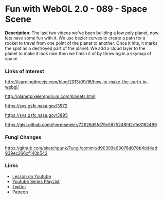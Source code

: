 # Fun with WebGL 2.0 - 089 - Space Scene 
**Description**:
The last two videos we've been building a low poly planet, now lets have some fun with it. We use bezier curves to create a path for a rocket to travel from one point of the planet to another. Once it hits, it marks the spot as a destroyed part of the planet. We add a cloud layer to the planet to make it look nice then we finish it of by throwing in a skymap of space.

### Links of Interest
http://learningthreejs.com/blog/2013/09/16/how-to-make-the-earth-in-webgl/

http://planetpixelemporium.com/planets.html

https://svs.gsfc.nasa.gov/3572

https://svs.gsfc.nasa.gov/3895

https://gist.github.com/jhermsmeier/72626d5fd79c5875248fd2c1e8162489


### Fungi Changes

https://github.com/sketchpunk/Fungi/commit/d90399a63076d078b4dd4ad939ec266cf140b542

### Links
* [Lesson on Youtube]()
* [Youtube Series PlayList](https://www.youtube.com/playlist?list=PLMinhigDWz6emRKVkVIEAaePW7vtIkaIF)
* [Twitter](https://twitter.com/SketchpunkLabs)
* [Patreon](https://www.patreon.com/sketchpunk)